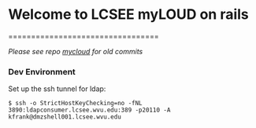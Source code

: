 # Welcome to LCSEE myLOUD on rails
=================================

*Please see repo [mycloud](https://webgit.lcseecloud.net/lcseesystems/mycloud) for old commits*

### Dev Environment

Set up the ssh tunnel for ldap:
```
$ ssh -o StrictHostKeyChecking=no -fNL 3890:ldapconsumer.lcsee.wvu.edu:389 -p20110 -A kfrank@dmzshell001.lcsee.wvu.edu
```


